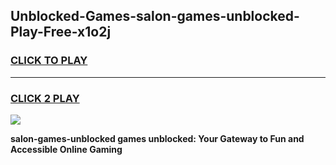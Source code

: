 
## Unblocked-Games-salon-games-unblocked-Play-Free-x1o2j
<h3>
<a href="https://premium76.site?title=salon-games-unblocked&ref=23A">CLICK TO PLAY</a></h3>
<hr>

<h3>
<a href="https://premium76.site?title=salon-games-unblocked&ref=23A">CLICK 2 PLAY</a>
  
</h3>

<a href="https://premium76.site?title=salon-games-unblocked&ref=23A"><img src="https://clearcache.store/games.png"></a>


**salon-games-unblocked games unblocked: Your Gateway to Fun and Accessible Online Gaming**
